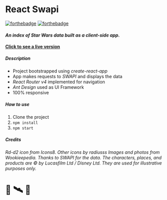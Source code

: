 # **React Swapi**

[![forthebadge](http://forthebadge.com/images/badges/powered-by-oxygen.svg)](http://forthebadge.com)
[![forthebadge](http://forthebadge.com/images/badges/powered-by-electricity.svg)](http://forthebadge.com)

#### **_An index of Star Wars data built as a client-side app._**

#### **[Click to see a live version](http://angry-benz-5a8fe9.netlify.com/ 'Go to app')**

##### **Description**

- Project bootstrapped using _create-react-app_
- App makes requests to _SWAPI_ and displays the data
- _React Router v4_ implemented for navigation
- _Ant Design_ used as UI Framework
- 100% responsive

##### **How to use**

1. Clone the project
2. `npm install`
3. `npm start`

##### **Credits**

_Rd-d2 icon from Icons8._
_Other icons by radiusss_
_Images and photos from Wookieepedia._
_Thanks to SWAPI for the data._
_The characters, places, and products are © by Lucasfilm Ltd / Disney Ltd. They are used for illustrative purposes only._

#

# 🚀 🛰 💺
